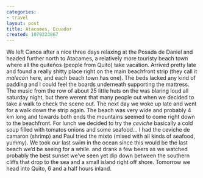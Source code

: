 ```yaml
---
categories:
- travel
layout: post
title: Atacames, Ecuador
created: 1079223867
---
```

We left Canoa after a nice three days relaxing at the Posada de Daniel and headed further north to Atacames, a relatively more touristy beach town where all the quiteños (people from Quito) take vacation.  Arrived pretty late and found a really shitty place right on the main beachfront strip (they call it <em>malecón</em> here, and each beach town has one).  The beds lacked any kind of padding and I could feel the boards underneath supporting the mattress. The music from the row of about 25 little huts on the was blaring loud all saturday night, but there werent that many people out when we decided to take a walk to check the scene out.   The next day we woke up late and went for a walk down the strip again.  The beach was very wide and probably 4 km long and towards both ends the mountains seemed to come right down to the beachfront. For lunch we decided to try the <em>ceviche</em>  basically a cold soup filled with tomatos onions and some seafood... I had the ceviche de camaron (shrimp) and Paul tried the mixto (mixed with all kinds of seafood, yummy).  We took our last swim in the ocean since this would be the last beach we&rsquo;d be seeing for a while.  and drank a few beers as we watched probably the best sunset we&rsquo;ve seen yet dip down between the southern cliffs that drop to the sea and a small island right off shore. Tomorrow we head into Quito, 6 and a half hours inland.

